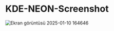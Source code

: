 # KDE-NEON-Screenshot
![Ekran görüntüsü 2025-01-10 164646](https://github.com/user-attachments/assets/b868f81e-0f73-44b6-aec9-4fd78b8f8b18)
